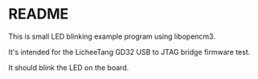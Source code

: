 # README

This is small LED blinking example program using libopencm3.

It's intended for the LicheeTang GD32 USB to JTAG bridge firmware test.

It should blink the LED on the board.

